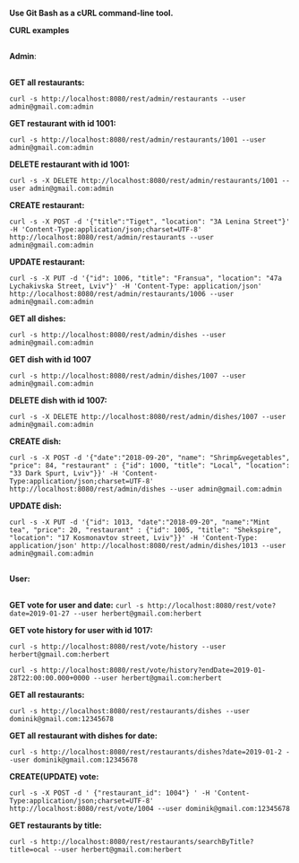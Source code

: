 **Use Git Bash as a cURL command-line tool.**


**CURL examples**


##
**Admin**:
##

**GET all restaurants:**

 `curl -s http://localhost:8080/rest/admin/restaurants --user admin@gmail.com:admin`
 
**GET restaurant with id 1001:**

 `curl -s http://localhost:8080/rest/admin/restaurants/1001 --user admin@gmail.com:admin` 
 
 **DELETE restaurant with id 1001:**
 
 `curl -s -X DELETE http://localhost:8080/rest/admin/restaurants/1001 --user admin@gmail.com:admin`
 
**CREATE restaurant:**

 `curl -s -X POST -d '{"title":"Tiget", "location": "3A Lenina Street"}' -H 'Content-Type:application/json;charset=UTF-8' http://localhost:8080/rest/admin/restaurants --user admin@gmail.com:admin`
 
 **UPDATE restaurant:**
 
`curl -s -X PUT -d '{"id": 1006, "title": "Fransua", "location": "47a Lychakivska Street, Lviv"}' -H 'Content-Type: application/json' http://localhost:8080/rest/admin/restaurants/1006 --user admin@gmail.com:admin`

**GET all dishes:**

`curl -s http://localhost:8080/rest/admin/dishes --user admin@gmail.com:admin`

**GET dish with id 1007**

`curl -s http://localhost:8080/rest/admin/dishes/1007 --user admin@gmail.com:admin`

**DELETE dish with id 1007:**

 `curl -s -X DELETE http://localhost:8080/rest/admin/dishes/1007 --user admin@gmail.com:admin`
 
**CREATE dish:** 

`curl -s -X POST -d '{"date":"2018-09-20", "name": "Shrimp&vegetables", "price": 84, "restaurant" : {"id": 1000, "title": "Local", "location": "33 Dark Spurt, Lviv"}}' -H 'Content-Type:application/json;charset=UTF-8' http://localhost:8080/rest/admin/dishes --user admin@gmail.com:admin`

**UPDATE dish:** 

`curl -s -X PUT -d '{"id": 1013, "date":"2018-09-20", "name":"Mint tea", "price": 20, "restaurant" : {"id": 1005, "title": "Shekspire", "location": "17 Kosmonavtov street, Lviv"}}' -H 'Content-Type: application/json' http://localhost:8080/rest/admin/dishes/1013 --user admin@gmail.com:admin`

##
**User:**
##

**GET vote for user and date:**
`curl -s http://localhost:8080/rest/vote?date=2019-01-27 --user herbert@gmail.com:herbert`

**GET vote history for user with id 1017:**

`curl -s http://localhost:8080/rest/vote/history --user herbert@gmail.com:herbert`

`curl -s http://localhost:8080/rest/vote/history?endDate=2019-01-28T22:00:00.000+0000 --user herbert@gmail.com:herbert`


**GET all restaurants:**

`curl -s http://localhost:8080/rest/restaurants/dishes --user dominik@gmail.com:12345678`

**GET all restaurant with dishes for date:**

`curl -s http://localhost:8080/rest/restaurants/dishes?date=2019-01-2 --user dominik@gmail.com:12345678`

**CREATE(UPDATE) vote:**

`curl -s -X POST -d ' {"restaurant_id": 1004"} ' -H 'Content-Type:application/json;charset=UTF-8' http://localhost:8080/rest/vote/1004 --user dominik@gmail.com:12345678`

**GET restaurants by title:**

`curl -s http://localhost:8080/rest/restaurants/searchByTitle?title=ocal --user herbert@gmail.com:herbert`